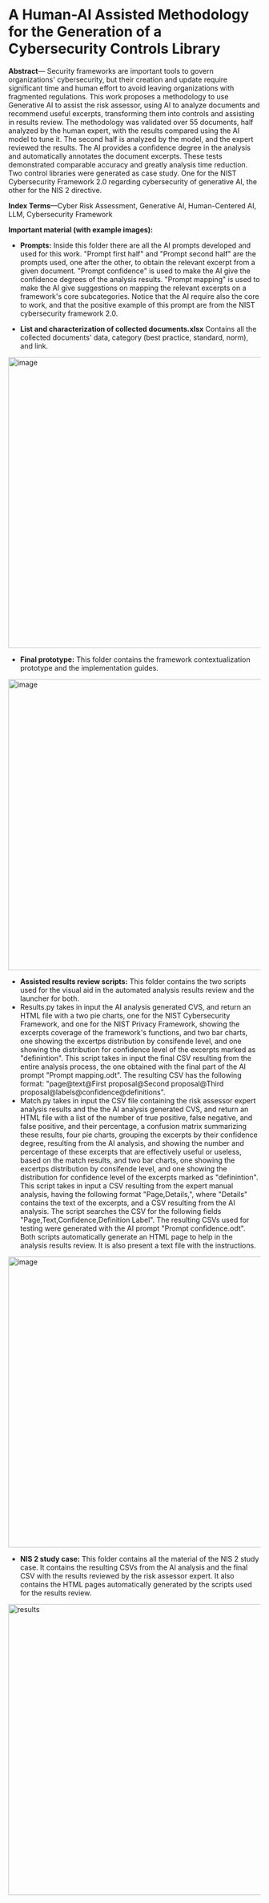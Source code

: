 # A Human-AI Assisted Methodology for the Generation of a Cybersecurity Controls Library

**Abstract**— Security frameworks are important tools to govern organizations' cybersecurity, but their creation and update require significant time and human effort to avoid leaving organizations with fragmented regulations. This work proposes a methodology to use Generative AI to assist the risk assessor, using AI to analyze documents and recommend useful excerpts, transforming them into controls and assisting in results review. The methodology was validated over 55 documents, half analyzed by the human expert, with the results compared using the AI model to tune it. The second half is analyzed by the model, and the expert reviewed the results. The AI provides a confidence degree in the analysis and automatically annotates the document excerpts. These tests demonstrated comparable accuracy and greatly analysis time reduction.
Two control libraries were generated as case study. One for the NIST Cybersecurity Framework 2.0 regarding cybersecurity of generative AI, the other for the NIS 2 directive.

**Index Terms**—Cyber Risk Assessment, Generative AI, Human-Centered AI, LLM, Cybersecurity Framework

**Important material (with example images):**

- **Prompts:** Inside this folder there are all the AI prompts developed and used for this work. "Prompt first half" and "Prompt second half" are the prompts used, one after the other, to obtain the relevant excerpt from a given document. "Prompt confidence" is used to make the AI give the confidence degrees of the analysis results. "Prompt mapping" is used to make the AI give suggestions on mapping the relevant excerpts on a framework's core subcategories. Notice that the AI require also the core to work, and that the positive example of this prompt are from the NIST cybersecurity framework 2.0.

- **List and characterization of collected documents.xlsx** Contains all the collected documents' data, category (best practice, standard, norm), and link.

<img width="581" alt="image" src="https://github.com/user-attachments/assets/e6ed4d4c-312c-4f95-8548-05cb6ec88645" />

- **Final prototype:** This folder contains the framework contextualization prototype and the implementation guides.

<img width="581" alt="image" src="https://github.com/user-attachments/assets/19c0cb3d-5fa8-4651-89fd-50b183c62f69" />

- **Assisted results review scripts:** This folder contains the two scripts used for the visual aid in the automated analysis results review and the launcher for both.
- Results.py takes in input the AI analysis generated CVS, and return an HTML file with a two pie charts, one for the NIST Cybersecurity Framework, and one for the NIST Privacy Framework, showing the excerpts coverage of the framework's functions, and two bar charts, one showing the excertps distribution by consifende level, and one showing the distribution for confidence level of the excerpts marked as "definintion". This script takes in input the final CSV resulting from the entire analysis process, the one obtained with the final part of the AI prompt "Prompt mapping.odt". The resulting CSV has the following format: "page@text@First proposal@Second proposal@Third proposal@labels@confidence@definitions".
- Match.py takes in input the CSV file containing the risk assessor expert analysis results and the the AI analysis generated CVS, and return an HTML file with a list of the number of true positive, false negative, and false positive, and their percentage, a confusion matrix summarizing these results, four pie charts, grouping the excerpts by their confidence degree, resulting from the AI analysis, and showing the number and percentage of these excerpts that are effectively useful or useless, based on the match results, and two bar charts, one showing the excertps distribution by consifende level, and one showing the distribution for confidence level of the excerpts marked as "definintion". This script takes in input a CSV resulting from the expert manual analysis, having the following format "Page,Details,", where "Details" contains the text of the excerpts, and a CSV resulting from the AI analysis. The script searches the CSV for the following fields "Page,Text,Confidence,Definition Label". The resulting CSVs used for testing were generated with the AI prompt "Prompt confidence.odt".
Both scripts automatically generate an HTML page to help in the analysis results review. It is also present a text file with the instructions.

<img width="581" alt="image" src="https://github.com/user-attachments/assets/c4a0c131-5da5-4829-a345-7c116127a828" />

- **NIS 2 study case:** This folder contains all the material of the NIS 2 study case. It contains the resulting CSVs from the AI analysis and the final CSV with the results reviewed by the risk assessor expert. It also contains the HTML pages automatically generated by the scripts used for the results review.

<img width="581" alt="results" src="https://github.com/user-attachments/assets/4b445a3f-7a34-47ef-a997-4bed8dbd0e14" />

